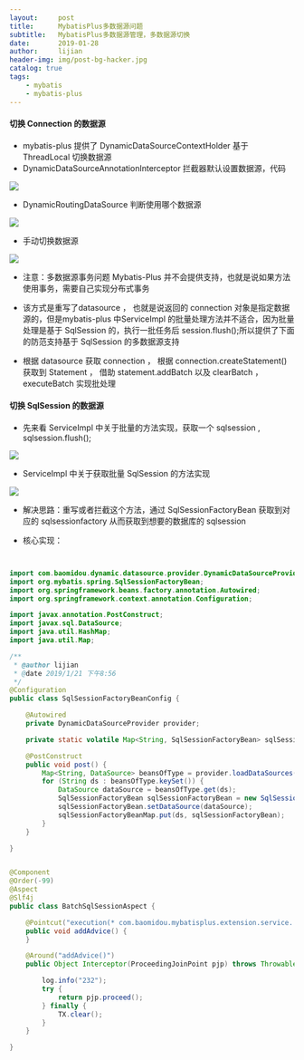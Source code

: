 ```yaml
---
layout:     post
title:      MybatisPlus多数据源问题
subtitle:   MybatisPlus多数据源管理，多数据源切换
date:       2019-01-28
author:     lijian
header-img: img/post-bg-hacker.jpg
catalog: true
tags:
    - mybatis
    - mybatis-plus
---
```


#### 切换 Connection 的数据源
* mybatis-plus 提供了 DynamicDataSourceContextHolder 基于 ThreadLocal 切换数据源
* DynamicDataSourceAnnotationInterceptor 拦截器默认设置数据源，代码

[![]({{site.url}}/img/20190128/mybatis_mult_datasource.png)]()

* DynamicRoutingDataSource 判断使用哪个数据源

[![]({{site.url}}/img/20190128/mybatis_chose_datasource.png)]()

* 手动切换数据源

[![]({{site.url}}/img/20190128/mybatis_datasource_custome.png)]()

* 注意：多数据源事务问题 Mybatis-Plus 并不会提供支持，也就是说如果方法使用事务，需要自己实现分布式事务

* 该方式是重写了datasource ， 也就是说返回的 connection 对象是指定数据源的，但是mybatis-plus 中ServiceImpl 的批量处理方法并不适合，因为批量处理是基于 SqlSession 的，执行一批任务后 session.flush();所以提供了下面的防范支持基于 SqlSession 的多数据源支持

* 根据 datasource 获取 connection ， 根据 connection.createStatement() 获取到 Statement ， 借助 statement.addBatch 以及 clearBatch ， executeBatch 实现批处理

#### 切换 SqlSession 的数据源

* 先来看 ServiceImpl 中关于批量的方法实现，获取一个 sqlsession , sqlsession.flush();

[![]({{site.url}}/img/20190128/mybatis_sqlsession.png)]()


* ServiceImpl 中关于获取批量 SqlSession 的方法实现

[![]({{site.url}}/img/20190128/mybatis_getsqlsession.png)]()

* 解决思路：重写或者拦截这个方法，通过 SqlSessionFactoryBean 获取到对应的 sqlsessionfactory 从而获取到想要的数据库的 sqlsession

* 核心实现：


```java


import com.baomidou.dynamic.datasource.provider.DynamicDataSourceProvider;
import org.mybatis.spring.SqlSessionFactoryBean;
import org.springframework.beans.factory.annotation.Autowired;
import org.springframework.context.annotation.Configuration;

import javax.annotation.PostConstruct;
import javax.sql.DataSource;
import java.util.HashMap;
import java.util.Map;

/**
 * @author lijian
 * @date 2019/1/21 下午8:56
 */
@Configuration
public class SqlSessionFactoryBeanConfig {

    @Autowired
    private DynamicDataSourceProvider provider;

    private static volatile Map<String, SqlSessionFactoryBean> sqlSessionFactoryBeanMap = new HashMap<>();

    @PostConstruct
    public void post() {
        Map<String, DataSource> beansOfType = provider.loadDataSources();
        for (String ds : beansOfType.keySet()) {
            DataSource dataSource = beansOfType.get(ds);
            SqlSessionFactoryBean sqlSessionFactoryBean = new SqlSessionFactoryBean();
            sqlSessionFactoryBean.setDataSource(dataSource);
            sqlSessionFactoryBeanMap.put(ds, sqlSessionFactoryBean);
        }
    }

}


```

```java

@Component
@Order(-99)
@Aspect
@Slf4j
public class BatchSqlSessionAspect {

    @Pointcut("execution(* com.baomidou.mybatisplus.extension.service..*.*(..))")
    public void addAdvice() {
    }

    @Around("addAdvice()")
    public Object Interceptor(ProceedingJoinPoint pjp) throws Throwable {

        log.info("232");
        try {
            return pjp.proceed();
        } finally {
            TX.clear();
        }
    }

}

```